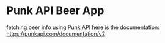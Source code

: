 # Punk API Beer App
 fetching beer info using Punk API
here is the documentation: https://punkapi.com/documentation/v2

